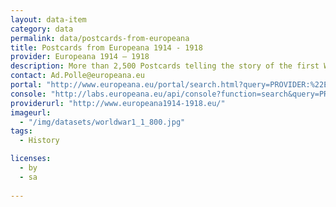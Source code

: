 ```yaml
---
layout: data-item
category: data
permalink: data/postcards-from-europeana
title: Postcards from Europeana 1914 - 1918
provider: Europeana 1914 – 1918
description: More than 2,500 Postcards telling the story of the first World War.
contact: Ad.Polle@europeana.eu
portal: "http://www.europeana.eu/portal/search.html?query=PROVIDER:%22Europeana%201914%20-%201918%22&qf=REUSABILITY:open&qf=TYPE:IMAGE&qf=postcards" 
console: "http://labs.europeana.eu/api/console?function=search&query=PROVIDER:%22Europeana%201914%20-%201918%22&qf=TYPE:IMAGE&qf=postcards&reusability=open"
providerurl: "http://www.europeana1914-1918.eu/"
imageurl: 
  - "/img/datasets/worldwar1_1_800.jpg"
tags:
  - History

licenses:
  - by
  - sa  
      
---
```

